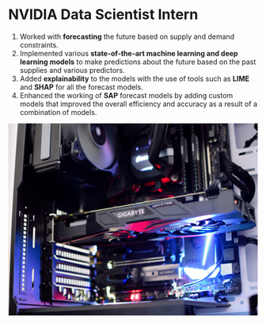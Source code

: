 # NVIDIA Data Scientist Intern

1. Worked with __forecasting__ the future based on supply and demand constraints. 
2. Implemented various __state-of-the-art machine learning and deep learning models__ to make predictions about the future based on the past supplies and various predictors. 
3. Added __explainability__ to the models with the use of tools such as __LIME__ and __SHAP__ for all the forecast models. 
4. Enhanced the working of __SAP__ forecast models by adding custom models that improved the overall efficiency and accuracy as a result of a combination of models. 

![](https://github.com/suhasmaddali/Images/blob/main/rafael-pol-6b5uqlWabB0-unsplash.jpg)
